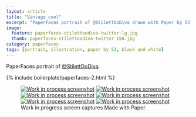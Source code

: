 ```yaml
---
layout: article
title: "Vintage cool"
excerpt: "PaperFaces portrait of @StilettOoDiva drawn with Paper by 53 on an iPad."
image: 
  feature: paperfaces-stilettoodiva-twitter-lg.jpg
  thumb: paperfaces-stilettoodiva-twitter-150.jpg
category: paperfaces
tags: [portrait, illustration, paper by 53, black and white]
---
```


PaperFaces portrait of [@StilettOoDiva](http://twitter.com/stilettoodiva).

{% include boilerplate/paperfaces-2.html %}

<figure class="third">
	<a href="{{ site.url }}/images/paperfaces-stilettoodiva-process-1-lg.jpg"><img src="{{ site.url }}/images/paperfaces-stilettoodiva-process-1-600.jpg" alt="Work in process screenshot"></a>
	<a href="{{ site.url }}/images/paperfaces-stilettoodiva-process-2-lg.jpg"><img src="{{ site.url }}/images/paperfaces-stilettoodiva-process-2-600.jpg" alt="Work in process screenshot"></a>
	<a href="{{ site.url }}/images/paperfaces-stilettoodiva-process-3-lg.jpg"><img src="{{ site.url }}/images/paperfaces-stilettoodiva-process-3-600.jpg" alt="Work in process screenshot"></a>
	<a href="{{ site.url }}/images/paperfaces-stilettoodiva-process-4-lg.jpg"><img src="{{ site.url }}/images/paperfaces-stilettoodiva-process-4-600.jpg" alt="Work in process screenshot"></a>
	<a href="{{ site.url }}/images/paperfaces-stilettoodiva-process-5-lg.jpg"><img src="{{ site.url }}/images/paperfaces-stilettoodiva-process-5-600.jpg" alt="Work in process screenshot"></a>
	<a href="{{ site.url }}/images/paperfaces-stilettoodiva-process-6-lg.jpg"><img src="{{ site.url }}/images/paperfaces-stilettoodiva-process-6-600.jpg" alt="Work in process screenshot"></a>
	<figcaption>Work in progress screen captures Made with Paper.</figcaption>
</figure>